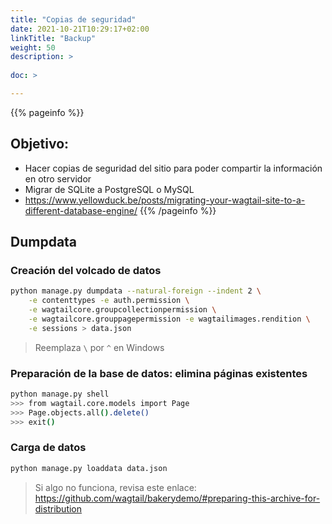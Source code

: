 ```yaml
---
title: "Copias de seguridad"
date: 2021-10-21T10:29:17+02:00
linkTitle: "Backup"
weight: 50
description: >
    
doc: >

---
```

{{% pageinfo %}}
## Objetivo:
* Hacer copias de seguridad del sitio para poder compartir la información en otro servidor
* Migrar de SQLite a PostgreSQL o MySQL
* https://www.yellowduck.be/posts/migrating-your-wagtail-site-to-a-different-database-engine/
{{% /pageinfo %}}

## Dumpdata
### Creación del volcado de datos

```bash
python manage.py dumpdata --natural-foreign --indent 2 \
    -e contenttypes -e auth.permission \
    -e wagtailcore.groupcollectionpermission \
    -e wagtailcore.grouppagepermission -e wagtailimages.rendition \
    -e sessions > data.json
```

> Reemplaza `\` por `^` en Windows

### Preparación de la base de datos: elimina páginas existentes
```bash
python manage.py shell
>>> from wagtail.core.models import Page
>>> Page.objects.all().delete()
>>> exit()
```

### Carga de datos
```bash
python manage.py loaddata data.json
```

> Si algo no funciona, revisa este enlace: https://github.com/wagtail/bakerydemo/#preparing-this-archive-for-distribution